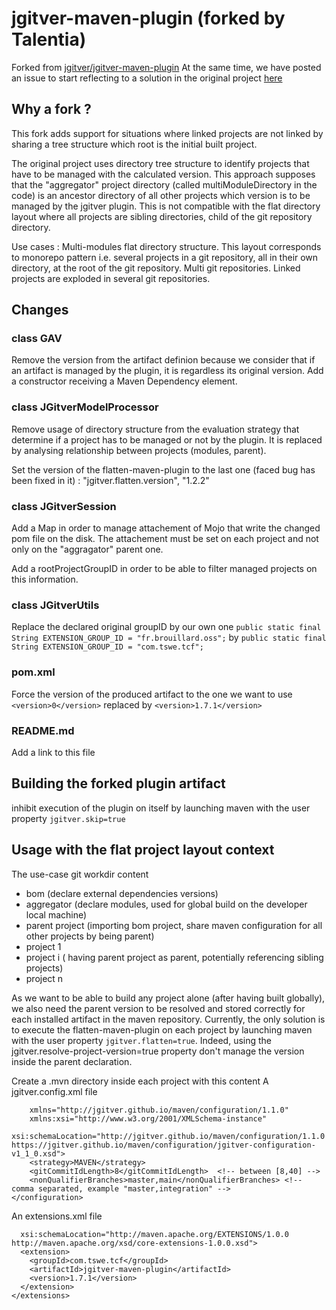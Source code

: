 # jgitver-maven-plugin (forked by Talentia)

Forked from [jgitver/jgitver-maven-plugin](https://github.com/jgitver/jgitver-maven-plugin)
At the same time, we have posted an issue to start reflecting to a solution in the original project [here](https://github.com/jgitver/jgitver-maven-plugin/issues/156)

## Why a fork ?
This fork adds support for situations where linked projects are not linked by sharing a tree structure which root is the initial built project.

The original project uses directory tree structure to identify projects that have to be managed with the calculated version.
This approach supposes that the "aggregator" project directory (called multiModuleDirectory in the code) is an ancestor directory of all other projects which version is to be managed by the jgitver plugin.
This is not compatible with the flat directory layout where all projects are sibling directories, child of the git repository directory.

Use cases :
Multi-modules flat directory structure. This layout corresponds to monorepo pattern i.e. several projects in a git repository, all in their own directory, at the root of the git repository.
Multi git repositories. Linked projects are exploded in several git repositories.


## Changes

### class GAV

Remove the version from the artifact definion because we consider that if an artifact is managed by the plugin, it is regardless its original version.
Add a constructor receiving a Maven Dependency element.

### class JGitverModelProcessor

Remove usage of directory structure from the evaluation strategy that determine if a project has to be managed or not by the plugin. It is replaced by analysing
relationship between projects (modules, parent).

Set the version of the flatten-maven-plugin to the last one (faced bug has been fixed in it) : "jgitver.flatten.version", "1.2.2"

### class JGitverSession

Add a Map in order to manage attachement of Mojo that write the changed pom file on the disk. The attachement must be set on each project and not only on the "aggragator" parent one.

Add a rootProjectGroupID in order to be able to filter managed projects on this information.

### class JGitverUtils
Replace the declared original groupID by our own one
`public static final String EXTENSION_GROUP_ID = "fr.brouillard.oss";`
by
`public static final String EXTENSION_GROUP_ID = "com.tswe.tcf";`

### pom.xml
Force the version of the produced artifact to the one we want to use 
`<version>0</version>`
replaced by
`<version>1.7.1</version>`

### README.md
Add a link to this file

## Building the forked plugin artifact
inhibit execution of the plugin on itself by launching maven with the user property `jgitver.skip=true`

## Usage with the flat project layout context
The use-case
git workdir content
- bom (declare external dependencies versions)
- aggregator (declare modules, used for global build on the developer local machine)
- parent project (importing bom project, share maven configuration for all other projects by being parent)
- project 1
- project i ( having parent project as parent, potentially referencing sibling projects)
- project n

As we want to be able to build any project alone (after having built globally), we also need the parent version to be resolved and stored correctly for each installed artifact in the maven repository.
Currently, the only solution is to execute the flatten-maven-plugin on each project by launching maven with the user property `jgitver.flatten=true`. Indeed, using the 
jgitver.resolve-project-version=true property don't manage the version inside the parent declaration.

Create a .mvn directory inside each project with this content
A jgitver.config.xml file
``` <configuration
	xmlns="http://jgitver.github.io/maven/configuration/1.1.0"
	xmlns:xsi="http://www.w3.org/2001/XMLSchema-instance"
	xsi:schemaLocation="http://jgitver.github.io/maven/configuration/1.1.0 https://jgitver.github.io/maven/configuration/jgitver-configuration-v1_1_0.xsd">
	<strategy>MAVEN</strategy>
	<gitCommitIdLength>8</gitCommitIdLength>  <!-- between [8,40] -->
	<nonQualifierBranches>master,main</nonQualifierBranches> <!-- comma separated, example "master,integration" -->
</configuration>
```
An extensions.xml file
```<extensions xmlns="http://maven.apache.org/EXTENSIONS/1.0.0" xmlns:xsi="http://www.w3.org/2001/XMLSchema-instance"
  xsi:schemaLocation="http://maven.apache.org/EXTENSIONS/1.0.0 http://maven.apache.org/xsd/core-extensions-1.0.0.xsd">
  <extension>
    <groupId>com.tswe.tcf</groupId>
    <artifactId>jgitver-maven-plugin</artifactId>
    <version>1.7.1</version>
  </extension>
</extensions>
```
